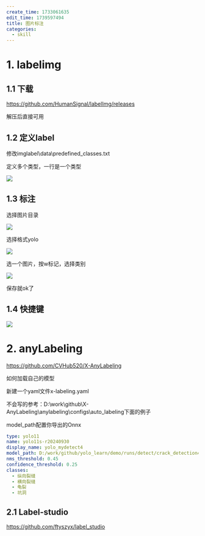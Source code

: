 ```yaml
---
create_time: 1733061635
edit_time: 1739597494
title: 图片标注
categories:
  - skill
---
```



# 1. labelimg

## 1.1 下载

https://github.com/HumanSignal/labelImg/releases

解压后直接可用

## 1.2 定义label

修改imglabel\data\predefined_classes.txt

定义多个类型，一行是一个类型

<img src="/assets/HhNmbFoqnoGZspxFlYaczLjVnAc.png" src-width="139" class="markdown-img m-auto" src-height="65" align="center"/>

## 1.3 标注

选择图片目录

<img src="/assets/I9G9b93jxogFlWxa97ycvYNAnNg.png" src-width="471" class="markdown-img m-auto" src-height="279" align="center"/>

选择格式yolo

<img src="/assets/ZBUubCLhyo7GgExz5HMcPs88nie.png" src-width="164" class="markdown-img m-auto" src-height="474" align="center"/>

选一个图片，按w标记，选择类别

<img src="/assets/VrcAbYk7SobEFnxl70Lc7Cqinvc.png" src-width="799" class="markdown-img m-auto" src-height="401" align="center"/>

保存就ok了

## 1.4 快捷键

<img src="/assets/Tqjqb3QsOoCedOxhvv4cm0l9n1E.png" src-width="484" class="markdown-img m-auto" src-height="552" align="center"/>

# 2.  anyLabeling

https://github.com/CVHub520/X-AnyLabeling

如何加载自己的模型

新建一个yaml文件x-labeling.yaml

不会写的参考：D:\work\github\X-AnyLabeling\anylabeling\configs\auto_labeling下面的例子

model_path配置你导出的Onnx

```yaml
type: yolo11
name: yolo11s-r20240930
display_name: yolo_mydetect4
model_path: D:/work/github/yolo_learn/demo/runs/detect/crack_detection4/weights/best.onnx
nms_threshold: 0.45
confidence_threshold: 0.25
classes:
  - 纵向裂缝
  - 横向裂缝
  - 龟裂
  - 坑洞
```

  

## 2.1 Label-studio

https://github.com/ftyszyx/label_studio

